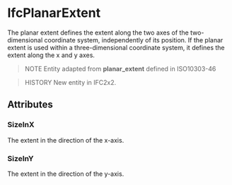 # IfcPlanarExtent

The planar extent defines the extent along the two axes of the two-dimensional coordinate system, independently of its position. If the planar extent is used within a three-dimensional coordinate system, it defines the extent along the x and y axes.<!-- end of definition -->

> NOTE Entity adapted from **planar_extent** defined in ISO10303-46

> HISTORY New entity in IFC2x2.

## Attributes

### SizeInX
The extent in the direction of the x-axis.

### SizeInY
The extent in the direction of the y-axis.
